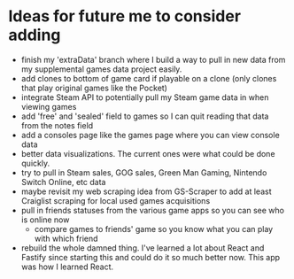 # Ideas for future me to consider adding

- finish my 'extraData' branch where I build a way to pull in new data from my supplemental games data project easily.
- add clones to bottom of game card if playable on a clone (only clones that play original games like the Pocket)
- integrate Steam API to potentially pull my Steam game data in when viewing games
- add 'free' and 'sealed' field to games so I can quit reading that data from the notes field
- add a consoles page like the games page where you can view console data
- better data visualizations. The current ones were what could be done quickly.
- try to pull in Steam sales, GOG sales, Green Man Gaming, Nintendo Switch Online, etc data
- maybe revisit my web scraping idea from GS-Scraper to add at least Craiglist scraping for local used games acquisitions
- pull in friends statuses from the various game apps so you can see who is online now
  - compare games to friends' game so you know what you can play with which friend
- rebuild the whole damned thing. I've learned a lot about React and Fastify since starting this and could do it so much better now. This app was how I learned React.
